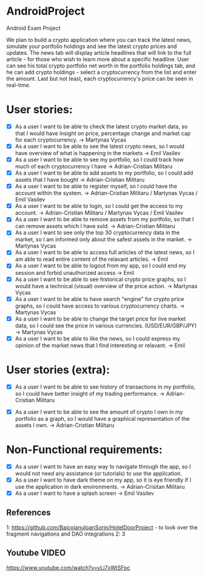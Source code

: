 # AndroidProject

Android Exam Project



We plan to build a crypto application where you can track the latest news, simulate your portfolio holdings and see the latest crypto prices and updates. 
The news tab will display article headlines that will link to the full article - for those who wish to learn more about a specific headline. 
User can see his total crypto portfolio net worth in the portfolio holdings tab, and he can add crypto holdings - select a cryptocurrency from the
list and enter the amount. Last but not least, each cryptocurrency's price can be seen in real-time.

# User stories:

- [x] As a user I want to be able to check the latest crypto market data, so that I would have insight on price, percentage change and market cap for each cryptocurrency.  -> Martynas Vycas
- [x] As a user I want to be able to see the latest crypto news, so I would have overview of what is happening in the markets -> Emil Vasilev
- [x] As a user I want to be able to see my portfolio, so I could track how much of each cryptocurrency I have -> Adrian-Cristian Militaru
- [x] As a user I want to be able to add assets to my portfolio, so I could add assets that I have bought -> Adrian-Cristian Militaru
- [x] As a user I want to be able to register myself, so I could have the account within the system. -> Adrian-Cristian Militaru / Martynas Vycas / Emil Vasilev
- [x] As a user I want to be able to login, so I could get the access to my account. -> Adrian-Cristian Militaru / Martynas Vycas / Emil Vasilev
- [x] As a user I want to be able to remove assets from my portfolio, so that I can remove assets which I have sold. -> Adrian-Cristian Militaru
- [x] As a user I want to see only the top 30 cryptocurrency data in the market, so I am informed only about the safest assets in the market. -> Martynas Vycas 
- [x] As a user I want to be able to access full articles of the latest news, so I am able to read entire content of the relavant articles. -> Emil
- [x] As a user I want to be able to logout from my app, so I could end my session and forbid unauthorized access -> Emil
- [x] As a user I want to be able to see historical crypto price graphs, so I would have a technical (visual) overview of the price action. -> Martynas Vycas 
- [x] As a user I want to be able to have search "engine" for crypto price graphs, so I could have access to various cryptocurrency charts. -> Martynas Vycas 
- [x] As a user I want to be able to change the target price for live market data, so I could see the price in various currencies. (USD/EUR/GBP/JPY) -> Martynas Vycas 
- [x] As a user I want to be able to like the news, so I could express my opinion of the market news that I find interesting or relavant.  -> Emil 

# User stories (extra):

- [x] As a user I want to be able to see history of transactions in my portfolio, so I could have better insight of my trading performance. -> Adrian-Cristian Militaru
- [x] As a user I want to be able to see the amount of crypto I own in my portfolio as a graph, so I would have a graphical representation of the assets I own. -> Adrian-Cristian Militaru


# Non-Functional requirements:

- [x] As a user I want to have an easy way to navigate through the app, so I would not need any assistance (or tutorials) to use the application.
- [x] As a user I want to have dark theme on my app, so it is eye friendly if I use the application in dark environments.  -> Adrian-Crisitan Militaru
- [x] As a user I want to have a splash screen -> Emil Vasilev

## References

1: https://github.com/BaicoianuIoanSorin/HotelDoorProject - to look over the fragment navigations and DAO integrations
2: 
3

## Youtube VIDEO

https://www.youtube.com/watch?v=yLi7xWtSFpc

